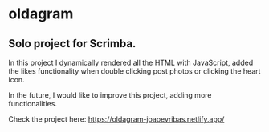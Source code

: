 # oldagram

## Solo project for Scrimba.

In this project I dynamically rendered all the HTML with JavaScript, added the likes functionality when double clicking post photos or clicking the heart icon.

In the future, I would like to improve this project, adding more functionalities.

Check the project here: https://oldagram-joaoevribas.netlify.app/
